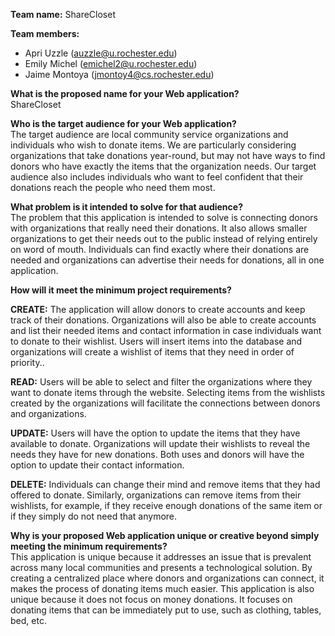 **Team name:** ShareCloset

**Team members:**

* Apri Uzzle (auzzle@u.rochester.edu)
* Emily Michel (emichel2@u.rochester.edu)
* Jaime Montoya (jmontoy4@cs.rochester.edu)

**What is the proposed name for your Web application?**  
ShareCloset

**Who is the target audience for your Web application?**  
The target audience are local community service organizations and individuals who wish to donate items. We are particularly considering organizations that take donations year-round, but may not have ways to find donors who have exactly the items that the organization needs. Our target audience also includes individuals who want to feel confident that their donations reach the people who need them most.

**What problem is it intended to solve for that audience?**  
The problem that this application is intended to solve is connecting donors with organizations that really need their donations. It also allows smaller organizations to get their needs out to the public instead of relying entirely on word of mouth. Individuals can find exactly where their donations are needed  and organizations can advertise their needs for donations, all in one application.

**How will it meet the minimum project requirements?**  

**CREATE:** The application will allow donors to create accounts and keep track of their donations. Organizations will also be able to create accounts and list their needed items and contact information in case individuals want to donate to their wishlist. Users will insert items into the database and organizations will create a wishlist of items that they need in order of priority..  

**READ:** Users will be able to select and filter the organizations where they want to donate items through the website. Selecting items from the wishlists created by the organizations will facilitate the connections between donors and organizations.  

**UPDATE:** Users will have the option to update the items that they have available to donate. Organizations will update their wishlists to reveal the needs they have for new donations. Both uses and donors will have the option to update their contact information.  

**DELETE:** Individuals can change their mind and remove items that they had offered to donate. Similarly, organizations can remove items from their wishlists, for example, if they receive enough donations of the same item or if they simply do not need that anymore.  

**Why is your proposed Web application unique or creative beyond simply meeting the minimum requirements?**  
This application is unique because it addresses an issue that is prevalent across many local communities and presents a technological solution. By creating a centralized place where donors and organizations can connect, it makes the process of donating items much easier. This application is also unique because it does not focus on money donations. It focuses on donating items that can be immediately put to use, such as clothing, tables, bed, etc.






